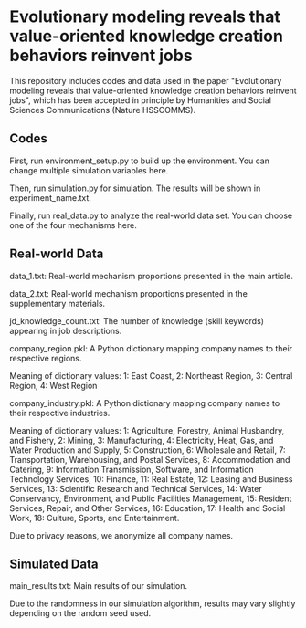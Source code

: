 # Evolutionary modeling reveals that value-oriented knowledge creation behaviors reinvent jobs

This repository includes codes and data used in the paper "Evolutionary modeling reveals that value-oriented knowledge creation behaviors reinvent jobs", which has been accepted in principle by Humanities and Social Sciences Communications (Nature HSSCOMMS).

## Codes

First, run environment_setup.py to build up the environment.
You can change multiple simulation variables here.

Then, run simulation.py for simulation.
The results will be shown in experiment_name.txt.

Finally, run real_data.py to analyze the real-world data set.
You can choose one of the four mechanisms here.

## Real-world Data

data_1.txt: Real-world mechanism proportions presented in the main article.

data_2.txt: Real-world mechanism proportions presented in the supplementary materials.

jd_knowledge_count.txt: The number of knowledge (skill keywords) appearing in job descriptions.

company_region.pkl: A Python dictionary mapping company names to their respective regions.

Meaning of dictionary values: 1: East Coast, 2: Northeast Region, 3: Central Region, 4: West Region

company_industry.pkl: A Python dictionary mapping company names to their respective industries.

Meaning of dictionary values:
1: Agriculture, Forestry, Animal Husbandry, and Fishery,
2: Mining,
3: Manufacturing,
4: Electricity, Heat, Gas, and Water Production and Supply,
5: Construction,
6: Wholesale and Retail,
7: Transportation, Warehousing, and Postal Services,
8: Accommodation and Catering,
9: Information Transmission, Software, and Information Technology Services,
10: Finance,
11: Real Estate,
12: Leasing and Business Services,
13: Scientific Research and Technical Services,
14: Water Conservancy, Environment, and Public Facilities Management,
15: Resident Services, Repair, and Other Services,
16: Education,
17: Health and Social Work,
18: Culture, Sports, and Entertainment.

Due to privacy reasons, we anonymize all company names.


## Simulated Data

main_results.txt: Main results of our simulation.

Due to the randomness in our simulation algorithm, results may vary slightly depending on the random seed used.

